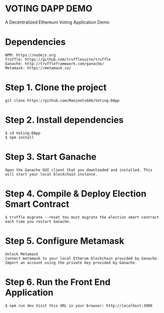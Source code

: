 # VOTING DAPP DEMO
A Decentralized Ethereum Voting Application Demo

# Dependencies 

    NPM: https://nodejs.org
    Truffle: https://github.com/trufflesuite/truffle
    Ganache: http://truffleframework.com/ganache/
    Metamask: https://metamask.io/

# Step 1. Clone the project
    git clone https://github.com/Manjeets666/Voting-DApp
# Step 2. Install dependencies

    $ cd Voting-DApp
    $ npm install

# Step 3. Start Ganache

    Open the Ganache GUI client that you downloaded and installed. This will start your local blockchain instance.
# Step 4. Compile & Deploy Election Smart Contract

    $ truffle migrate --reset You must migrate the election smart contract each time you restart Ganache.
# Step 5. Configure Metamask

    Unlock Metamask
    Connect metamask to your local Etherum blockchain provided by Ganache.
    Import an account using the private key provided by Ganache.

# Step 6. Run the Front End Application

    $ npm run dev Visit this URL in your browser: http://localhost:3000
